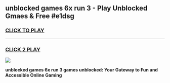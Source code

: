 
## unblocked games 6x run 3 - Play Unblocked Gmaes & Free #e1dsg
<h3>
<a href="https://news.freeplayer.one?title=unblocked_games_6x_run_3&ref=03M">CLICK TO PLAY</a></h3>
<hr>

<h3>
<a href="https://news.freeplayer.one?title=unblocked_games_6x_run_3&ref=03M">CLICK 2 PLAY</a>
  
</h3>

<a href="https://news.freeplayer.one?title=unblocked_games_6x_run_3&ref=03M"><img src="https://clearcache.store/games.png"></a>


**unblocked games 6x run 3 games unblocked: Your Gateway to Fun and Accessible Online Gaming**
